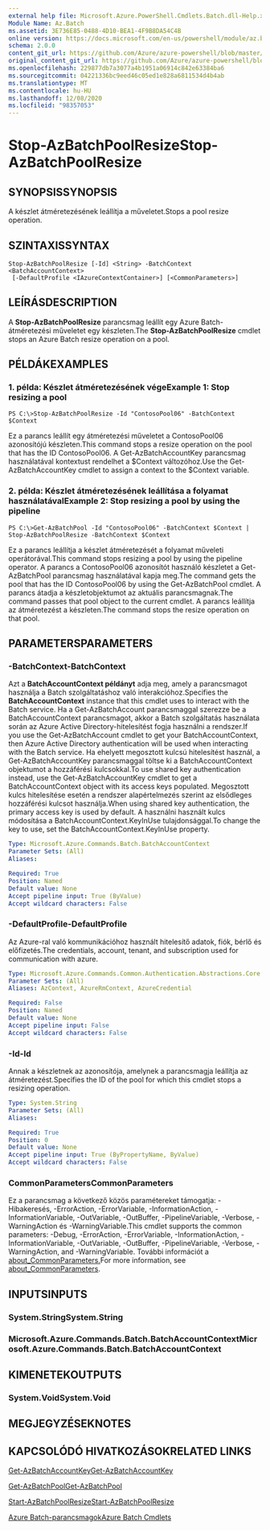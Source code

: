 ```yaml
---
external help file: Microsoft.Azure.PowerShell.Cmdlets.Batch.dll-Help.xml
Module Name: Az.Batch
ms.assetid: 3E736E85-0488-4D10-BEA1-4F9B8DA54C4B
online version: https://docs.microsoft.com/en-us/powershell/module/az.batch/stop-azbatchpoolresize
schema: 2.0.0
content_git_url: https://github.com/Azure/azure-powershell/blob/master/src/Batch/Batch/help/Stop-AzBatchPoolResize.md
original_content_git_url: https://github.com/Azure/azure-powershell/blob/master/src/Batch/Batch/help/Stop-AzBatchPoolResize.md
ms.openlocfilehash: 229877db7a3077a4b1951a06914c842e63384ba6
ms.sourcegitcommit: 04221336bc9eed46c05ed1e828a6811534d4b4ab
ms.translationtype: MT
ms.contentlocale: hu-HU
ms.lasthandoff: 12/08/2020
ms.locfileid: "98357053"
---
```

# <span data-ttu-id="59d07-101">Stop-AzBatchPoolResize</span><span class="sxs-lookup"><span data-stu-id="59d07-101">Stop-AzBatchPoolResize</span></span>

## <span data-ttu-id="59d07-102">SYNOPSIS</span><span class="sxs-lookup"><span data-stu-id="59d07-102">SYNOPSIS</span></span>
<span data-ttu-id="59d07-103">A készlet átméretezésének leállítja a műveletet.</span><span class="sxs-lookup"><span data-stu-id="59d07-103">Stops a pool resize operation.</span></span>

## <span data-ttu-id="59d07-104">SZINTAXIS</span><span class="sxs-lookup"><span data-stu-id="59d07-104">SYNTAX</span></span>

```
Stop-AzBatchPoolResize [-Id] <String> -BatchContext <BatchAccountContext>
 [-DefaultProfile <IAzureContextContainer>] [<CommonParameters>]
```

## <span data-ttu-id="59d07-105">LEÍRÁS</span><span class="sxs-lookup"><span data-stu-id="59d07-105">DESCRIPTION</span></span>
<span data-ttu-id="59d07-106">A **Stop-AzBatchPoolResize** parancsmag leállít egy Azure Batch-átméretezési műveletet egy készleten.</span><span class="sxs-lookup"><span data-stu-id="59d07-106">The **Stop-AzBatchPoolResize** cmdlet stops an Azure Batch resize operation on a pool.</span></span>

## <span data-ttu-id="59d07-107">PÉLDÁK</span><span class="sxs-lookup"><span data-stu-id="59d07-107">EXAMPLES</span></span>

### <span data-ttu-id="59d07-108">1. példa: Készlet átméretezésének vége</span><span class="sxs-lookup"><span data-stu-id="59d07-108">Example 1: Stop resizing a pool</span></span>
```
PS C:\>Stop-AzBatchPoolResize -Id "ContosoPool06" -BatchContext $Context
```

<span data-ttu-id="59d07-109">Ez a parancs leállít egy átméretezési műveletet a ContosoPool06 azonosítójú készleten.</span><span class="sxs-lookup"><span data-stu-id="59d07-109">This command stops a resize operation on the pool that has the ID ContosoPool06.</span></span>
<span data-ttu-id="59d07-110">A Get-AzBatchAccountKey parancsmag használatával kontextust rendelhet a $Context változóhoz.</span><span class="sxs-lookup"><span data-stu-id="59d07-110">Use the Get-AzBatchAccountKey cmdlet to assign a context to the $Context variable.</span></span>

### <span data-ttu-id="59d07-111">2. példa: Készlet átméretezésének leállítása a folyamat használatával</span><span class="sxs-lookup"><span data-stu-id="59d07-111">Example 2: Stop resizing a pool by using the pipeline</span></span>
```
PS C:\>Get-AzBatchPool -Id "ContosoPool06" -BatchContext $Context | Stop-AzBatchPoolResize -BatchContext $Context
```

<span data-ttu-id="59d07-112">Ez a parancs leállítja a készlet átméretezését a folyamat műveleti operátorával.</span><span class="sxs-lookup"><span data-stu-id="59d07-112">This command stops resizing a pool by using the pipeline operator.</span></span>
<span data-ttu-id="59d07-113">A parancs a ContosoPool06 azonosítót használó készletet a Get-AzBatchPool parancsmag használatával kapja meg.</span><span class="sxs-lookup"><span data-stu-id="59d07-113">The command gets the pool that has the ID ContosoPool06 by using the Get-AzBatchPool cmdlet.</span></span>
<span data-ttu-id="59d07-114">A parancs átadja a készletobjektumot az aktuális parancsmagnak.</span><span class="sxs-lookup"><span data-stu-id="59d07-114">The command passes that pool object to the current cmdlet.</span></span>
<span data-ttu-id="59d07-115">A parancs leállítja az átméretezést a készleten.</span><span class="sxs-lookup"><span data-stu-id="59d07-115">The command stops the resize operation on that pool.</span></span>

## <span data-ttu-id="59d07-116">PARAMETERS</span><span class="sxs-lookup"><span data-stu-id="59d07-116">PARAMETERS</span></span>

### <span data-ttu-id="59d07-117">-BatchContext</span><span class="sxs-lookup"><span data-stu-id="59d07-117">-BatchContext</span></span>
<span data-ttu-id="59d07-118">Azt a **BatchAccountContext példányt** adja meg, amely a parancsmagot használja a Batch szolgáltatáshoz való interakcióhoz.</span><span class="sxs-lookup"><span data-stu-id="59d07-118">Specifies the **BatchAccountContext** instance that this cmdlet uses to interact with the Batch service.</span></span>
<span data-ttu-id="59d07-119">Ha a Get-AzBatchAccount parancsmaggal szerezze be a BatchAccountContext parancsmagot, akkor a Batch szolgáltatás használata során az Azure Active Directory-hitelesítést fogja használni a rendszer.</span><span class="sxs-lookup"><span data-stu-id="59d07-119">If you use the Get-AzBatchAccount cmdlet to get your BatchAccountContext, then Azure Active Directory authentication will be used when interacting with the Batch service.</span></span> <span data-ttu-id="59d07-120">Ha ehelyett megosztott kulcsú hitelesítést használ, a Get-AzBatchAccountKey parancsmaggal töltse ki a BatchAccountContext objektumot a hozzáférési kulcsokkal.</span><span class="sxs-lookup"><span data-stu-id="59d07-120">To use shared key authentication instead, use the Get-AzBatchAccountKey cmdlet to get a BatchAccountContext object with its access keys populated.</span></span> <span data-ttu-id="59d07-121">Megosztott kulcs hitelesítése esetén a rendszer alapértelmezés szerint az elsődleges hozzáférési kulcsot használja.</span><span class="sxs-lookup"><span data-stu-id="59d07-121">When using shared key authentication, the primary access key is used by default.</span></span> <span data-ttu-id="59d07-122">A használni használt kulcs módosítása a BatchAccountContext.KeyInUse tulajdonsággal.</span><span class="sxs-lookup"><span data-stu-id="59d07-122">To change the key to use, set the BatchAccountContext.KeyInUse property.</span></span>

```yaml
Type: Microsoft.Azure.Commands.Batch.BatchAccountContext
Parameter Sets: (All)
Aliases:

Required: True
Position: Named
Default value: None
Accept pipeline input: True (ByValue)
Accept wildcard characters: False
```

### <span data-ttu-id="59d07-123">-DefaultProfile</span><span class="sxs-lookup"><span data-stu-id="59d07-123">-DefaultProfile</span></span>
<span data-ttu-id="59d07-124">Az Azure-ral való kommunikációhoz használt hitelesítő adatok, fiók, bérlő és előfizetés.</span><span class="sxs-lookup"><span data-stu-id="59d07-124">The credentials, account, tenant, and subscription used for communication with azure.</span></span>

```yaml
Type: Microsoft.Azure.Commands.Common.Authentication.Abstractions.Core.IAzureContextContainer
Parameter Sets: (All)
Aliases: AzContext, AzureRmContext, AzureCredential

Required: False
Position: Named
Default value: None
Accept pipeline input: False
Accept wildcard characters: False
```

### <span data-ttu-id="59d07-125">-Id</span><span class="sxs-lookup"><span data-stu-id="59d07-125">-Id</span></span>
<span data-ttu-id="59d07-126">Annak a készletnek az azonosítója, amelynek a parancsmagja leállítja az átméretezést.</span><span class="sxs-lookup"><span data-stu-id="59d07-126">Specifies the ID of the pool for which this cmdlet stops a resizing operation.</span></span>

```yaml
Type: System.String
Parameter Sets: (All)
Aliases:

Required: True
Position: 0
Default value: None
Accept pipeline input: True (ByPropertyName, ByValue)
Accept wildcard characters: False
```

### <span data-ttu-id="59d07-127">CommonParameters</span><span class="sxs-lookup"><span data-stu-id="59d07-127">CommonParameters</span></span>
<span data-ttu-id="59d07-128">Ez a parancsmag a következő közös paramétereket támogatja: -Hibakeresés, -ErrorAction, -ErrorVariable, -InformationAction, -InformationVariable, -OutVariable, -OutBuffer, -PipelineVariable, -Verbose, -WarningAction és -WarningVariable.</span><span class="sxs-lookup"><span data-stu-id="59d07-128">This cmdlet supports the common parameters: -Debug, -ErrorAction, -ErrorVariable, -InformationAction, -InformationVariable, -OutVariable, -OutBuffer, -PipelineVariable, -Verbose, -WarningAction, and -WarningVariable.</span></span> <span data-ttu-id="59d07-129">További információt a [about_CommonParameters.](http://go.microsoft.com/fwlink/?LinkID=113216)</span><span class="sxs-lookup"><span data-stu-id="59d07-129">For more information, see [about_CommonParameters](http://go.microsoft.com/fwlink/?LinkID=113216).</span></span>

## <span data-ttu-id="59d07-130">INPUTS</span><span class="sxs-lookup"><span data-stu-id="59d07-130">INPUTS</span></span>

### <span data-ttu-id="59d07-131">System.String</span><span class="sxs-lookup"><span data-stu-id="59d07-131">System.String</span></span>

### <span data-ttu-id="59d07-132">Microsoft.Azure.Commands.Batch.BatchAccountContext</span><span class="sxs-lookup"><span data-stu-id="59d07-132">Microsoft.Azure.Commands.Batch.BatchAccountContext</span></span>

## <span data-ttu-id="59d07-133">KIMENETEK</span><span class="sxs-lookup"><span data-stu-id="59d07-133">OUTPUTS</span></span>

### <span data-ttu-id="59d07-134">System.Void</span><span class="sxs-lookup"><span data-stu-id="59d07-134">System.Void</span></span>

## <span data-ttu-id="59d07-135">MEGJEGYZÉSEK</span><span class="sxs-lookup"><span data-stu-id="59d07-135">NOTES</span></span>

## <span data-ttu-id="59d07-136">KAPCSOLÓDÓ HIVATKOZÁSOK</span><span class="sxs-lookup"><span data-stu-id="59d07-136">RELATED LINKS</span></span>

[<span data-ttu-id="59d07-137">Get-AzBatchAccountKey</span><span class="sxs-lookup"><span data-stu-id="59d07-137">Get-AzBatchAccountKey</span></span>](./Get-AzBatchAccountKey.md)

[<span data-ttu-id="59d07-138">Get-AzBatchPool</span><span class="sxs-lookup"><span data-stu-id="59d07-138">Get-AzBatchPool</span></span>](./Get-AzBatchPool.md)

[<span data-ttu-id="59d07-139">Start-AzBatchPoolResize</span><span class="sxs-lookup"><span data-stu-id="59d07-139">Start-AzBatchPoolResize</span></span>](./Start-AzBatchPoolResize.md)

[<span data-ttu-id="59d07-140">Azure Batch-parancsmagok</span><span class="sxs-lookup"><span data-stu-id="59d07-140">Azure Batch Cmdlets</span></span>](/powershell/module/Az.Batch/)
